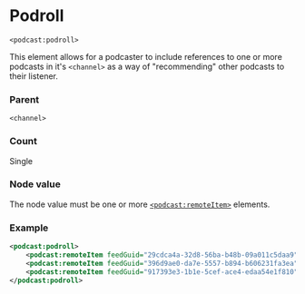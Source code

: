 # Podroll

`<podcast:podroll>`

This element allows for a podcaster to include references to one or more podcasts in it's `<channel>` as a way of "recommending" other podcasts to their listener.

### Parent

`<channel>`

### Count

Single

### Node value

The node value must be one or more [`<podcast:remoteItem>`](remoteItem.md) elements.

### Example

```xml
<podcast:podroll>
    <podcast:remoteItem feedGuid="29cdca4a-32d8-56ba-b48b-09a011c5daa9" />
    <podcast:remoteItem feedGuid="396d9ae0-da7e-5557-b894-b606231fa3ea" />
    <podcast:remoteItem feedGuid="917393e3-1b1e-5cef-ace4-edaa54e1f810" />
</podcast:podroll>
```
